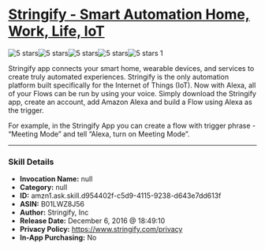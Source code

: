 # [Stringify - Smart Automation Home, Work, Life, IoT](http://alexa.amazon.com/#skills/amzn1.ask.skill.d954402f-c5d9-4115-9238-d643e7dd613f)
![5 stars](../../images/ic_star_black_18dp_1x.png)![5 stars](../../images/ic_star_black_18dp_1x.png)![5 stars](../../images/ic_star_black_18dp_1x.png)![5 stars](../../images/ic_star_black_18dp_1x.png)![5 stars](../../images/ic_star_black_18dp_1x.png) 1

Stringify app connects your smart home, wearable devices, and services to create truly automated experiences. Stringify is the only automation platform built specifically for the Internet of Things (IoT). Now with Alexa, all of your Flows can be run by using your voice. Simply download the Stringify app, create an account, add Amazon Alexa and build a Flow using Alexa as the trigger.

For example, in the Stringify App you can create a flow with trigger phrase - “Meeting Mode” and tell “Alexa, turn on Meeting Mode”.

***

### Skill Details

* **Invocation Name:** null
* **Category:** null
* **ID:** amzn1.ask.skill.d954402f-c5d9-4115-9238-d643e7dd613f
* **ASIN:** B01LWZ8J56
* **Author:** Stringify, Inc
* **Release Date:** December 6, 2016 @ 18:49:10
* **Privacy Policy:** https://www.stringify.com/privacy
* **In-App Purchasing:** No
